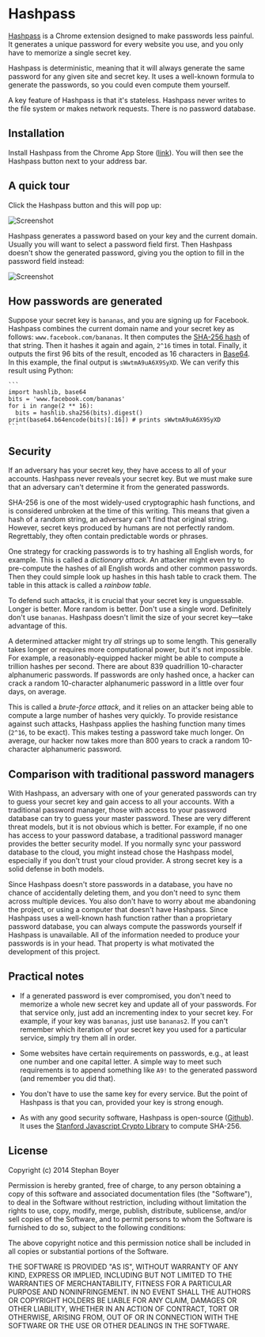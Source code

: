 # Hashpass

[Hashpass](https://chrome.google.com/webstore/detail/hashpass/gkmegkoiplibopkmieofaaeloldidnko) is a Chrome extension designed to make passwords less painful. It generates a unique password for every website you use, and you only have to memorize a single secret key.

Hashpass is deterministic, meaning that it will always generate the same password for any given site and secret key. It uses a well-known formula to generate the passwords, so you could even compute them yourself.

A key feature of Hashpass is that it's stateless. Hashpass never writes to the file system or makes network requests. There is no password database.

## Installation

Install Hashpass from the Chrome App Store ([link](https://chrome.google.com/webstore/detail/hashpass/gkmegkoiplibopkmieofaaeloldidnko)). You will then see the Hashpass button next to your address bar.

## A quick tour

Click the Hashpass button and this will pop up:

![Screenshot](https://raw.githubusercontent.com/boyers/hashpass/master/screenshot1.png)

Hashpass generates a password based on your key and the current domain. Usually you will want to select a password field first. Then Hashpass doesn't show the generated password, giving you the option to fill in the password field instead:

![Screenshot](https://raw.githubusercontent.com/boyers/hashpass/master/screenshot2.png)

## How passwords are generated

Suppose your secret key is `bananas`, and you are signing up for Facebook. Hashpass combines the current domain name and your secret key as follows: `www.facebook.com/bananas`. It then computes the [SHA-256 hash](http://en.wikipedia.org/wiki/SHA-2) of that string. Then it hashes it again and again, `2^16` times in total. Finally, it outputs the first 96 bits of the result, encoded as 16 characters in [Base64](http://en.wikipedia.org/wiki/Base64). In this example, the final output is `sWwtmA9uA6X9SyXD`. We can verify this result using Python:

    ```
    import hashlib, base64
    bits = 'www.facebook.com/bananas'
    for i in range(2 ** 16):
      bits = hashlib.sha256(bits).digest()
    print(base64.b64encode(bits)[:16]) # prints sWwtmA9uA6X9SyXD
    ```

## Security

If an adversary has your secret key, they have access to all of your accounts. Hashpass never reveals your secret key. But we must make sure that an adversary can't determine it from the generated passwords.

SHA-256 is one of the most widely-used cryptographic hash functions, and is considered unbroken at the time of this writing. This means that given a hash of a random string, an adversary can't find that original string. However, secret keys produced by humans are not perfectly random. Regrettably, they often contain predictable words or phrases.

One strategy for cracking passwords is to try hashing all English words, for example. This is called a *dictionary attack*. An attacker might even try to pre-compute the hashes of all English words and other common passwords. Then they could simple look up hashes in this hash table to crack them. The table in this attack is called a *rainbow table*.

To defend such attacks, it is crucial that your secret key is unguessable. Longer is better. More random is better. Don't use a single word. Definitely don't use `bananas`. Hashpass doesn't limit the size of your secret key—take advantage of this.

A determined attacker might try *all* strings up to some length. This generally takes longer or requires more computational power, but it's not impossible. For example, a reasonably-equipped hacker might be able to compute a trillion hashes per second. There are about 839 quadrillion 10-character alphanumeric passwords. If passwords are only hashed once, a hacker can crack a random 10-character alphanumeric password in a little over four days, on average.

This is called a *brute-force attack*, and it relies on an attacker being able to compute a large number of hashes very quickly. To provide resistance against such attacks, Hashpass applies the hashing function many times (`2^16`, to be exact). This makes testing a password take much longer. On average, our hacker now takes more than 800 years to crack a random 10-character alphanumeric password.

## Comparison with traditional password managers

With Hashpass, an adversary with one of your generated passwords can try to guess your secret key and gain access to all your accounts. With a traditional password manager, those with access to your password database can try to guess your master password. These are very different threat models, but it is not obvious which is better. For example, if no one has access to your password database, a traditional password manager provides the better security model. If you normally sync your password database to the cloud, you might instead chose the Hashpass model, especially if you don't trust your cloud provider. A strong secret key is a solid defense in both models.

Since Hashpass doesn't store passwords in a database, you have no chance of accidentally deleting them, and you don't need to sync them across multiple devices. You also don't have to worry about me abandoning the project, or using a computer that doesn't have Hashpass. Since Hashpass uses a well-known hash function rather than a proprietary password database, you can always compute the passwords yourself if Hashpass is unavailable. All of the information needed to produce your passwords is in your head. That property is what motivated the development of this project.

## Practical notes

- If a generated password is ever compromised, you don't need to memorize a whole new secret key and update all of your passwords. For that service only, just add an incrementing index to your secret key. For example, if your key was `bananas`, just use `bananas2`. If you can't remember which iteration of your secret key you used for a particular service, simply try them all in order.

- Some websites have certain requirements on passwords, e.g., at least one number and one capital letter. A simple way to meet such requirements is to append something like `A9!` to the generated password (and remember you did that).

- You don't have to use the same key for every service. But the point of Hashpass is that you can, provided your key is strong enough.

- As with any good security software, Hashpass is open-source ([Github](https://github.com/boyers/hashpass)). It uses the [Stanford Javascript Crypto Library](http://bitwiseshiftleft.github.io/sjcl/) to compute SHA-256.

## License

Copyright (c) 2014 Stephan Boyer

Permission is hereby granted, free of charge, to any person obtaining a copy of this software and associated documentation files (the "Software"), to deal in the Software without restriction, including without limitation the rights to use, copy, modify, merge, publish, distribute, sublicense, and/or sell copies of the Software, and to permit persons to whom the Software is furnished to do so, subject to the following conditions:

The above copyright notice and this permission notice shall be included in all copies or substantial portions of the Software.

THE SOFTWARE IS PROVIDED "AS IS", WITHOUT WARRANTY OF ANY KIND, EXPRESS OR IMPLIED, INCLUDING BUT NOT LIMITED TO THE WARRANTIES OF MERCHANTABILITY, FITNESS FOR A PARTICULAR PURPOSE AND NONINFRINGEMENT. IN NO EVENT SHALL THE AUTHORS OR COPYRIGHT HOLDERS BE LIABLE FOR ANY CLAIM, DAMAGES OR OTHER LIABILITY, WHETHER IN AN ACTION OF CONTRACT, TORT OR OTHERWISE, ARISING FROM, OUT OF OR IN CONNECTION WITH THE SOFTWARE OR THE USE OR OTHER DEALINGS IN THE SOFTWARE.
